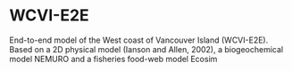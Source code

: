 # WCVI-E2E
End-to-end model of the West coast of Vancouver Island (WCVI-E2E). Based on a 2D physical model (Ianson and Allen, 2002), a biogeochemical model NEMURO and a fisheries food-web model Ecosim
